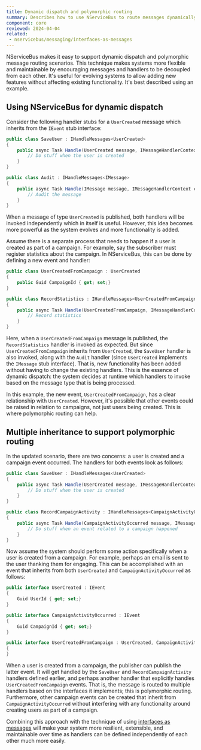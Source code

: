 ```yaml
---
title: Dynamic dispatch and polymorphic routing
summary: Describes how to use NServiceBus to route messages dynamically based on their types
component: core
reviewed: 2024-04-04
related:
 - nservicebus/messaging/interfaces-as-messages
---
```


NServiceBus makes it easy to support dynamic dispatch and polymorphic message routing scenarios. This technique makes systems more flexible and maintainable by encouraging messages and handlers to be decoupled from each other. It's useful for evolving systems to allow adding new features without affecting existing functionality. It's best described using an example.

## Using NServiceBus for dynamic dispatch

Consider the following handler stubs for a `UserCreated` message which inherits from the `IEvent` stub interface:

```csharp
public class SaveUser : IHandleMessages<UserCreated>
{
    public async Task Handle(UserCreated message, IMessageHandlerContext) {
        // Do stuff when the user is created
    }
}

public class Audit : IHandleMessages<IMessage>
{
    public async Task Handle(IMessage message, IMessageHandlerContext context) {
        // Audit the message
    }
}
```

When a message of type `UserCreated` is published, both handlers will be invoked independently which in itself is useful. However, this idea becomes more powerful as the system evolves and more functionality is added.

Assume there is a separate process that needs to happen if a user is created as part of a campaign. For example, say the subscriber must register statistics about the campaign. In NServiceBus, this can be done by defining a new event and handler:

```csharp
public class UserCreatedFromCampaign : UserCreated
{
    public Guid CampaignId { get; set;}
}

public class RecordStatistics : IHandleMessages<UserCreatedFromCampaign>
{
    public async Task Handle(UserCreatedFromCampaign, IMessageHandlerContext context) {
        // Record statistics
    }
}
```

Here, when a `UserCreatedFromCampaign` message is published, the `RecordStatistics` handler is invoked as expected. But since `UserCreatedFromCampaign` inherits from `UserCreated`, the `SaveUser` handler is also invoked, along with the `Audit` handler (since `UserCreated` implements the `IMessage` stub interface). That is, new functionality has been added without having to change the existing handlers. This is the essence of dynamic dispatch: the system decides at runtime which handlers to invoke based on the message type that is being processed.

In this example, the new event, `UserCreatedFromCampaign`, has a clear relationship with `UserCreated`. However, it's possible that other events could be raised in relation to campaigns, not just users being created. This is where polymorphic routing can help.

## Multiple inheritance to support polymorphic routing

In the updated scenario, there are two concerns: a user is created and a campaign event occurred. The handlers for both events look as follows:

```csharp
public class SaveUser : IHandleMessages<UserCreated>
{
    public async Task Handle(UserCreated message, IMessageHandlerContext) {
        // Do stuff when the user is created
    }
}

public class RecordCampaignActivity : IHandleMessages<CampaignActivityOccurred>
{
    public async Task Handle(CampaignActivityOccurred message, IMessageHandlerContext) {
        // Do stuff when an event related to a campaign happened
    }
}
```

Now assume the system should perform some action specifically when a user is created from a campaign. For example, perhaps an email is sent to the user thanking them for engaging. This can be accomplished with an event that inherits from both `UserCreated` and `CampaignActivityOccurred` as follows:

```csharp
public interface UserCreated : IEvent
{
    Guid UserId { get; set;}
}

public interface CampaignActivityOccurred : IEvent
{
    Guid CampaignId { get; set;}
}

public interface UserCreatedFromCampaign : UserCreated, CampaignActivityOccurred
{
}
```

When a user is created from a campaign, the publisher can publish the latter event. It will get handled by the `SaveUser` and `RecordCampaignActivity` handlers defined earlier, and perhaps another handler that explicitly handles `UserCreatedFromCampaign` events. That is, the message is routed to multiple handlers based on the interfaces it implements; this is polymorphic routing. Furthermore, other campaign events can be created that inherit from `CampaignActivityOccurred` without interfering with any functionality around creating users as part of a campaign.

Combining this approach with the technique of using [interfaces as messages](./messages-as-interfaces.md) will make your system more resilient, extensible, and maintainable over time as handlers can be defined independently of each other much more easily.
